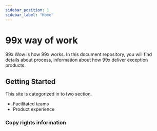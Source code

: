 ```yaml
---
sidebar_position: 1
sidebar_label: "Home"
---
```


# 99x way of work

99x Wow is how 99x works. In this document repository, you will find details about process, information about how 99x deliver exception products.

## Getting Started

This site is categorized in to two section.

- Facilitated teams
- Product experience

### Copy rights information
